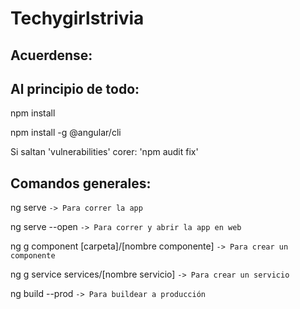 # Techygirlstrivia

## Acuerdense:

## Al principio de todo:

npm install

npm install -g @angular/cli

Si saltan 'vulnerabilities' corer: 'npm audit fix'

## Comandos generales:

ng serve `-> Para correr la app`

ng serve --open `-> Para correr y abrir la app en web`

ng g component [carpeta]/[nombre componente]  `-> Para crear un componente`

ng g service services/[nombre servicio]  `-> Para crear un servicio`

ng build --prod  `-> Para buildear a producción`
